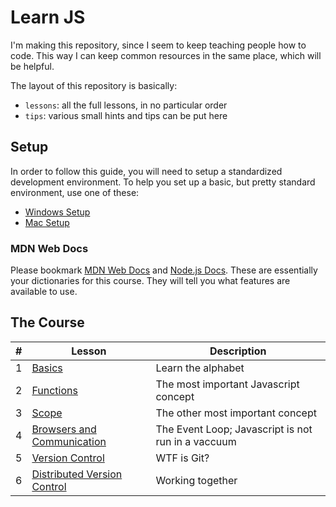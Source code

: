 # Learn JS

I'm making this repository, since I seem to keep teaching people how to code.
This way I can keep common resources in the same place, which will be helpful.

The layout of this repository is basically:

- `lessons`: all the full lessons, in no particular order
- `tips`: various small hints and tips can be put here

## Setup

In order to follow this guide, you will need to setup a standardized development
environment. To help you set up a basic, but pretty standard environment, use
one of these:

- [Windows Setup](./tips/windows-dev-setup-guide.md)
- [Mac Setup](./tips/mac-dev-setup-guide.md)

### MDN Web Docs

Please bookmark [MDN Web Docs](https://developer.mozilla.org/en-US/) and
[Node.js Docs](https://nodejs.org/en/docs/). These are essentially your
dictionaries for this course. They will tell you what features are available to
use.

## The Course

| #   | Lesson                                                                   | Description                                        |
| --- | ------------------------------------------------------------------------ | -------------------------------------------------- |
| 1   | [Basics](./lessons/Basics)                                               | Learn the alphabet                                 |
| 2   | [Functions](./lessons/Functions)                                         | The most important Javascript concept              |
| 3   | [Scope](./lessons/Scope)                                                 | The other most important concept                   |
| 4   | [Browsers and Communication]("./lessons/Browsers%20and%20Communication") | The Event Loop; Javascript is not run in a vaccuum |
| 5   | [Version Control](./lessons/Version%20Control)                           | WTF is Git?                                        |
| 6   | [Distributed Version Control](./lessons/Distributed%20Version%20Control) | Working together                                   |
